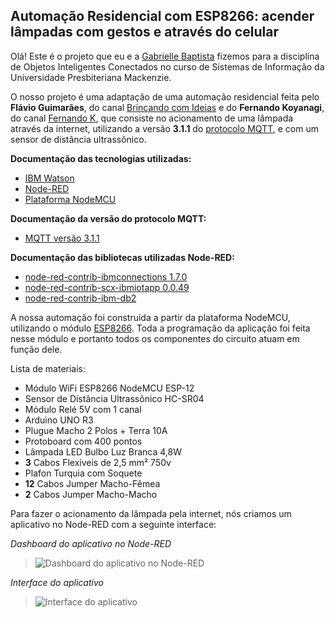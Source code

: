 <h2>Automação Residencial com ESP8266: acender lâmpadas com gestos e através do celular</h2>

Olá! Este é o projeto que eu e a [Gabrielle Baptista](https://github.com/theworldofbibi) fizemos para a disciplina de Objetos Inteligentes Conectados no curso de Sistemas de Informação da Universidade Presbiteriana Mackenzie.

O nosso projeto é uma adaptação de uma automação residencial feita pelo **Flávio Guimarães**, do canal [Brincando com Ideias](https://www.youtube.com/c/BrincandocomIdeias/featured) e do **Fernando Koyanagi**, do canal [Fernando K](https://www.youtube.com/c/FernandoKoyanagi/featured), que consiste no acionamento de uma lâmpada através da internet, utilizando a versão **3.1.1** do [protocolo MQTT](https://developer.ibm.com/br/technologies/iot/articles/iot-mqtt-why-good-for-iot/), e com um sensor de distância ultrassônico.

**Documentação das tecnologias utilizadas:**
- [IBM Watson](https://cloud.ibm.com/developer/watson/documentation)
- [Node-RED](https://nodered.org/docs/)
- [Plataforma NodeMCU](https://nodemcu.readthedocs.io/en/release)

**Documentação da versão do protocolo MQTT:**
- [MQTT versão 3.1.1](http://docs.oasis-open.org/mqtt/mqtt/v3.1.1/os/mqtt-v3.1.1-os.pdf)

**Documentação das bibliotecas utilizadas Node-RED:**
- [node-red-contrib-ibmconnections 1.7.0](https://flows.nodered.org/node/node-red-contrib-ibmconnections)
- [node-red-contrib-scx-ibmiotapp 0.0.49](https://flows.nodered.org/node/node-red-contrib-scx-ibmiotapp)
- [node-red-contrib-ibm-db2](node-red-contrib-ibm-db2)

A nossa automação foi construída a partir da plataforma NodeMCU, utilizando o módulo [ESP8266](https://arduino-esp8266.readthedocs.io/en/latest). Toda a programação da aplicação foi feita nesse módulo e portanto todos os componentes do circuito atuam em função dele.

Lista de materiais:
- Módulo WiFi ESP8266 NodeMCU ESP-12
- Sensor de Distância Ultrassônico HC-SR04
- Módulo Relé 5V com 1 canal
- Arduino UNO R3
- Plugue Macho 2 Polos + Terra 10A
- Protoboard com 400 pontos
- Lâmpada LED Bulbo Luz Branca 4,8W
- **3** Cabos Flexíveis de 2,5 mm² 750v
- Plafon Turquia com Soquete
- **12** Cabos Jumper Macho-Fêmea
- **2** Cabos Jumper Macho-Macho

Para fazer o acionamento da lâmpada pela internet, nós criamos um aplicativo no Node-RED com a seguinte interface:

*Dashboard do aplicativo no Node-RED*
> ![Dashboard do aplicativo no Node-RED](https://raw.githubusercontent.com/abstrarthur/automacao_residencial/main/Dashboard%20Node-RED.png "Dashboard do aplicativo no Node-RED")

*Interface do aplicativo*
> ![Interface do aplicativo](https://raw.githubusercontent.com/abstrarthur/automacao_residencial/main/Interface%20do%20aplicativo.png "Interface do aplicativo")
